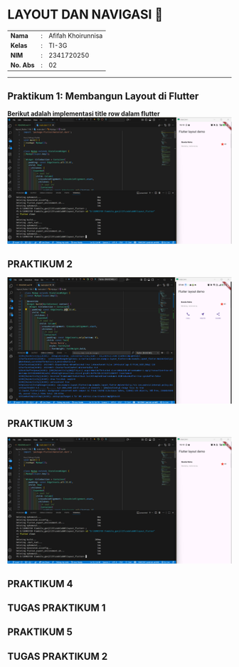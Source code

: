 # LAYOUT DAN NAVIGASI 🎯

<table>
  <tr>
    <td><b>Nama</b></td>
    <td>:</td>
    <td>Afifah Khoirunnisa</td>
  </tr>
  <tr>
    <td><b>Kelas</b></td>
    <td>:</td>
    <td>TI-3G</td>
  </tr>
  <tr>
    <td><b>NIM</b></td>
    <td>:</td>
    <td>2341720250</td>
  </tr>
  <tr>
    <td><b>No. Abs</b></td>
    <td>:</td>
    <td>02</td>
  </tr>
</table>  

---
## Praktikum 1: Membangun Layout di Flutter
**Berikut adalah implementasi title row dalam flutter**
<img src="../codelab06/img/prak1.png">

## PRAKTIKUM 2
<img src="../codelab06/img/prak2.png">

## PRAKTIKUM 3
<img src="../codelab06/img/prak1.png">

## PRAKTIKUM 4
## TUGAS PRAKTIKUM 1
## PRAKTIKUM 5
## TUGAS PRAKTIKUM 2


